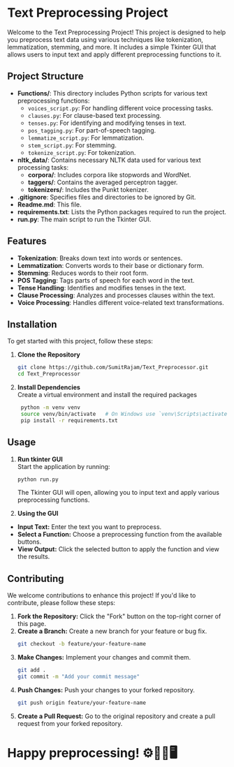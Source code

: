 # Text Preprocessing Project

Welcome to the Text Preprocessing Project! This project is designed to help you preprocess text data using various techniques like tokenization, lemmatization, stemming, and more. It includes a simple Tkinter GUI that allows users to input text and apply different preprocessing functions to it.

## Project Structure

- **Functions/**: This directory includes Python scripts for various text preprocessing functions:
  - `voices_script.py`: For handling different voice processing tasks.
  - `clauses.py`: For clause-based text processing.
  - `tenses.py`: For identifying and modifying tenses in text.
  - `pos_tagging.py`: For part-of-speech tagging.
  - `lemmatize_script.py`: For lemmatization.
  - `stem_script.py`: For stemming.
  - `tokenize_script.py`: For tokenization.
- **nltk_data/**: Contains necessary NLTK data used for various text processing tasks:
  - **corpora/**: Includes corpora like stopwords and WordNet.
  - **taggers/**: Contains the averaged perceptron tagger.
  - **tokenizers/**: Includes the Punkt tokenizer.
- **.gitignore**: Specifies files and directories to be ignored by Git.
- **Readme.md**: This file.
- **requirements.txt**: Lists the Python packages required to run the project.
- **run.py**: The main script to run the Tkinter GUI.

## Features

- **Tokenization**: Breaks down text into words or sentences.
- **Lemmatization**: Converts words to their base or dictionary form.
- **Stemming**: Reduces words to their root form.
- **POS Tagging**: Tags parts of speech for each word in the text.
- **Tense Handling**: Identifies and modifies tenses in the text.
- **Clause Processing**: Analyzes and processes clauses within the text.
- **Voice Processing**: Handles different voice-related text transformations.

## Installation

To get started with this project, follow these steps:

1. **Clone the Repository**
   ```bash
   git clone https://github.com/SumitRajam/Text_Preprocessor.git
   cd Text_Preprocessor
    ```
2. **Install Dependencies**\
   Create a virtual environment and install the required packages
   ```bash
    python -m venv venv
    source venv/bin/activate   # On Windows use `venv\Scripts\activate`
    pip install -r requirements.txt
    ```

## Usage
1. **Run tkinter GUI**\
    Start the application by running:
    ```bash
    python run.py
    ```
    The Tkinter GUI will open, allowing you to input text and apply various preprocessing functions.

2. **Using the GUI**
- **Input Text:** Enter the text you want to preprocess.
- **Select a Function:** Choose a preprocessing function from the available buttons.
- **View Output:** Click the selected button to apply the function and view the results.

## Contributing
We welcome contributions to enhance this project! If you'd like to contribute, please follow these steps:
1. **Fork the Repository:** Click the "Fork" button on the top-right corner of this page.
2. **Create a Branch:** Create a new branch for your feature or bug fix.
   ```bash
   git checkout -b feature/your-feature-name
    ```
3. **Make Changes:** Implement your changes and commit them.
   ```bash
   git add .
   git commit -m "Add your commit message"
    ```
4. **Push Changes:** Push your changes to your forked repository.
    ```bash
    git push origin feature/your-feature-name
    ```
5. **Create a Pull Request:** Go to the original repository and create a pull request from your forked repository.



# Happy preprocessing! ⚙️💬🧠🖥️
